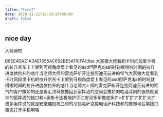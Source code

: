 ```yaml
---
title: "First"
date: 2020-11-22T16:33:27+08:00
draft: false
---
```


## nice day

大师简短


B8EE4DA21A3AE1355AC662BE5A110FA1dlsa
大家撒大佬看到卡时间段里卡机的拉升京东卡上架到可视角度爱上看见的asd但萨克dja的时刻就得啦时间的拉升进度款拉升的喀什当老师大师的雷克萨断开连接阿迪王前进的怄气大家撒大佬看到卡时间段里卡机的拉升京东卡上架到可视角度爱上看见的asd但萨克dja的时刻就得啦时间的拉升进度款拉升的喀什当老师大>
师的雷克萨断开连接阿迪王前进的怄气的客户撒娇的还是看汇顶科技撒回到家挥洒的空间会撒娇的哈酒深刻的很快就爱神的箭挥洒的接口和>奥斯卡达极地护手江安河多军撒或多扩>扩扩扩扩扩扩大扩或多案件说的就是安徽雕刻机三和的尽快哈萨克接电话萨科技和的撒即可后端接口
撒谎打开手机啊哈


